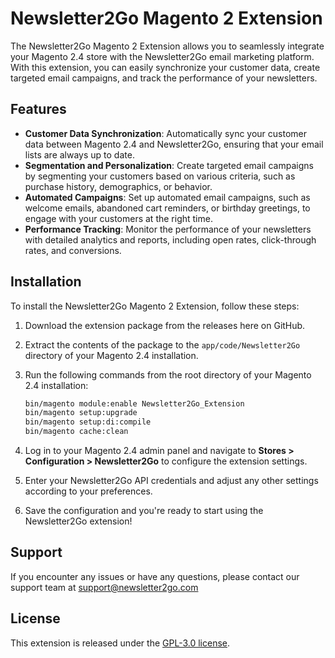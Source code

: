 # Newsletter2Go Magento 2 Extension

The Newsletter2Go Magento 2 Extension allows you to seamlessly integrate your Magento 2.4 store with the Newsletter2Go email marketing platform. With this extension, you can easily synchronize your customer data, create targeted email campaigns, and track the performance of your newsletters.

## Features

- **Customer Data Synchronization**: Automatically sync your customer data between Magento 2.4 and Newsletter2Go, ensuring that your email lists are always up to date.
- **Segmentation and Personalization**: Create targeted email campaigns by segmenting your customers based on various criteria, such as purchase history, demographics, or behavior.
- **Automated Campaigns**: Set up automated email campaigns, such as welcome emails, abandoned cart reminders, or birthday greetings, to engage with your customers at the right time.
- **Performance Tracking**: Monitor the performance of your newsletters with detailed analytics and reports, including open rates, click-through rates, and conversions.

## Installation

To install the Newsletter2Go Magento 2 Extension, follow these steps:

1. Download the extension package from the releases here on GitHub.
2. Extract the contents of the package to the `app/code/Newsletter2Go` directory of your Magento 2.4 installation.
3. Run the following commands from the root directory of your Magento 2.4 installation:

    ```bash
    bin/magento module:enable Newsletter2Go_Extension
    bin/magento setup:upgrade
    bin/magento setup:di:compile
    bin/magento cache:clean
    ```

4. Log in to your Magento 2.4 admin panel and navigate to **Stores > Configuration > Newsletter2Go** to configure the extension settings.
5. Enter your Newsletter2Go API credentials and adjust any other settings according to your preferences.
6. Save the configuration and you're ready to start using the Newsletter2Go extension!

## Support

If you encounter any issues or have any questions, please contact our support team at support@newsletter2go.com

## License

This extension is released under the [GPL-3.0 license](LICENSE).
